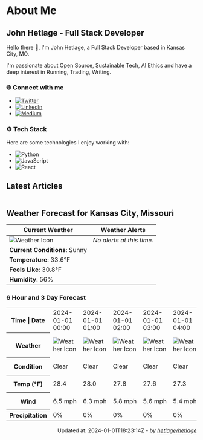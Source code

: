 # About Me

## John Hetlage - Full Stack Developer

Hello there 👋, I'm John Hetlage, a Full Stack Developer based in Kansas City, MO. 

I'm passionate about Open Source, Sustainable Tech, AI Ethics and have a deep interest in Running, Trading, Writing.

### 🌐 Connect with me
- [![Twitter](https://img.shields.io/badge/Twitter-1DA1F2?style=for-the-badge&logo=twitter&logoColor=white)](https://twitter.com/j_hetlage)
- [![LinkedIn](https://img.shields.io/badge/LinkedIn-0077B5?style=for-the-badge&logo=linkedin&logoColor=white)](https://linkedin.com/in/john-hetlage)
- [![Medium](https://img.shields.io/badge/Medium-12100E?style=for-the-badge&logo=medium&logoColor=white)](https://medium.com/@jhetlage)

### ⚙️ Tech Stack
Here are some technologies I enjoy working with:
- ![Python](https://img.shields.io/badge/-Python-05122A?style=flat&logo=Python)
- ![JavaScript](https://img.shields.io/badge/-JavaScript-05122A?style=flat&logo=JavaScript)
- ![React](https://img.shields.io/badge/-React-05122A?style=flat&logo=React)


## Latest Articles

<table>
  <tbody></tbody>
</table>


## Weather Forecast for Kansas City, Missouri

| **Current Weather** | **Weather Alerts** |
|---------------------|--------------------|
| ![Weather Icon](https://cdn.weatherapi.com/weather/64x64/day/113.png) |  _No alerts at this time._  |
| **Current Conditions**: Sunny |  | 
| **Temperature**: 33.6°F |  |
| **Feels Like**: 30.8°F |  |
| **Humidity**: 56% | |

### 6 Hour and 3 Day Forecast

<table>
  <tbody>  
    <tr><th>Time | Date</th><td>2024-01-01 00:00</td><td>2024-01-01 01:00</td><td>2024-01-01 02:00</td><td>2024-01-01 03:00</td><td>2024-01-01 04:00</td><td>2024-01-01 05:00</td><td>2024-01-01</td><td>2024-01-02</td><td>2024-01-03</td></tr>
    <tr><th>Weather</th><td><img src="https://cdn.weatherapi.com/weather/64x64/night/113.png" alt="Weather Icon"></td><td><img src="https://cdn.weatherapi.com/weather/64x64/night/113.png" alt="Weather Icon"></td><td><img src="https://cdn.weatherapi.com/weather/64x64/night/113.png" alt="Weather Icon"></td><td><img src="https://cdn.weatherapi.com/weather/64x64/night/113.png" alt="Weather Icon"></td><td><img src="https://cdn.weatherapi.com/weather/64x64/night/113.png" alt="Weather Icon"></td><td><img src="https://cdn.weatherapi.com/weather/64x64/night/113.png" alt="Weather Icon"></td>
    <td><img src="https://cdn.weatherapi.com/weather/64x64/day/113.png" alt="Weather Icons"</td><td><img src="https://cdn.weatherapi.com/weather/64x64/day/116.png" alt="Weather Icons"</td><td><img src="https://cdn.weatherapi.com/weather/64x64/day/113.png" alt="Weather Icons"</td></tr>
    <tr><th>Condition</th><td>Clear</td><td>Clear</td><td>Clear</td><td>Clear</td><td>Clear</td><td>Clear</td>
    <td>Sunny</td><td>Partly cloudy</td><td>Sunny</td></tr>
    <tr><th>Temp (°F)</th><td>28.4</td><td>28.0</td><td>27.8</td><td>27.6</td><td>27.3</td><td>27.0</td>
    <td>39.1° / 25.5°F</td><td>44.1° / 28.8°F</td><td>39.8° / 24.8°F</td></tr>
    <tr><th>Wind</th><td>6.5 mph</td><td>6.3 mph</td><td>5.8 mph</td><td>5.6 mph</td><td>5.4 mph</td><td>5.1 mph</td>
    <td>6.9 mph</td><td>12.1 mph</td><td>14.1 mph</td></tr>
    <tr><th>Precipitation</th><td>0%</td><td>0%</td><td>0%</td><td>0%</td><td>0%</td><td>0%</td>
    <td>0%</td><td>0%</td><td>0%</td></tr>
  </tbody>
</table>

<div align="right">

Updated at: 2024-01-01T18:23:14Z - *by [hetlage/hetlage](https://github.com/hetlage/hetlage)*

</div>

